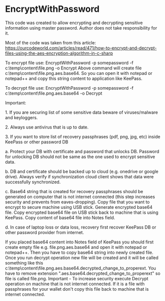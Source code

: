 # EncryptWithPassword
This code was created to allow encrypting and decrypting sensitive information using master password.
Author does not take responsibility for it.

Most of the code was taken from this article:
https://ourcodeworld.com/articles/read/471/how-to-encrypt-and-decrypt-files-using-the-aes-encryption-algorithm-in-c-sharp

To encrypt file use:
EncryptWithPassword -p somepassword -f c:\temp\content\file.png -o Encrypt
Above command will create file c:\temp\content\file.png.aes.base64.
So you can open it with notepad or notepad++ and copy this string content to application like KeePass.

To decrypt file use:
EncryptWithPassword -p somepassword -f c:\temp\content\file.png.aes.base64 -o Decrypt


Important:
<p>1. If you are securing list of some sensitive data beware of viruses/malware and keyloggers.</p>
<p>2. Always use antivirus that is up to date.</p>
<p>3. If you want to store list of recovery passphrases (pdf, png, jpg, etc) inside KeePass or other password DB</p>
<p>  a. Protect your DB with certificate and password that unlocks DB. Password for unlocking DB should not be same as the one used to encrypt sensitive data.</p>
<p>  b. DB and certificate should be backed up to cloud (e.g. onedrive or google drive). Always verify if synchronization cloud client shows that data were successfully synchronized.</p>
<p>  c. Base64 string that is created for recovery passphrases should be generated on computer that is not internet connected (this step increases security and prevents from eaves-dropping).
  Copy file that you want to encrypt to secure machine using USB stick. Generate encrypted base64 file. Copy encrypted base64 file on USB stick back to machine that is using KeePass.
  Copy content of base64 file into Notes field.</p>
<p>  d. In case of laptop loss or data loss, recovery first recover KeePass DB or other password provider from internet.</p>
  If you placed base64 content into Notes field of KeePass you should first create empty file e.g. file.png.aes.base64 and open it with notepad or notepad++.
Then you have to copy base64 string into newly created file.
Once you run decrypt operation new file will be created and it will be called something like this
c:\temp\content\file.png.aes.base64.decrypted_change_to_properext.
You have to remove extension ".aes.base64.decrypted_change_to_properext" so file is called file.png.
Important - To increase security execute Decrypt operation on machine that is not internet connected. 
If it is a file with passphrases for your wallet don't copy this file back to machine that is internet connected.
